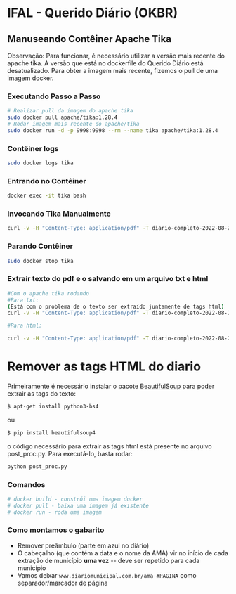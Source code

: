 # IFAL - Querido Diário (OKBR)

## Manuseando Contêiner Apache Tika

Observação: Para funcionar, é necessário utilizar a versão mais recente do apache tika. A versão que está no dockerfile do Querido Diário está desatualizado. Para obter a imagem mais recente, fizemos o pull de uma imagem docker.

### Executando Passo a Passo
```sh
# Realizar pull da imagem do apache tika
sudo docker pull apache/tika:1.28.4
# Rodar imagem mais recente do apache/tika
sudo docker run -d -p 9998:9998 --rm --name tika apache/tika:1.28.4
```

### Contêiner logs

```sh
sudo docker logs tika
```

### Entrando no Contêiner
```sh
docker exec -it tika bash
```

### Invocando Tika Manualmente

```sh
curl -v -H "Content-Type: application/pdf" -T diario-completo-2022-08-29.pdf http://localhost:9998/tika
```
### Parando Contêiner

```sh
sudo docker stop tika
```
### Extrair texto do pdf e o salvando em um arquivo txt e html
```sh
#Com o apache tika rodando
#Para txt:
(Está com o problema de o texto ser extraído juntamente de tags html)
curl -v -H "Content-Type: application/pdf" -T diario-completo-2022-08-29.pdf http://localhost:9998/tika -o diario-completo-2022-08-29-convertido.txt 

#Para html:

curl -v -H "Content-Type: application/pdf" -T diario-completo-2022-08-29.pdf http://localhost:9998/tika -o diario-completo-2022-08-29-convertido.html
```


# Remover as tags HTML do diario

Primeiramente é necessário instalar o pacote [BeautifulSoup](https://pypi.org/project/beautifulsoup4/) para poder extrair as tags do texto:

```sh
$ apt-get install python3-bs4 
```
ou 

```sh
$ pip install beautifulsoup4
```

o código necessário para extrair as tags html está presente no arquivo post_proc.py. Para executá-lo, basta rodar:

```sh
python post_proc.py
```

### Comandos
```sh
# docker build - constrói uma imagem docker
# docker pull - baixa uma imagem já existente
# docker run - roda uma imagem
```

### Como montamos o gabarito

- Remover preâmbulo (parte em azul no diário)
- O cabeçalho (que contém a data e o nome da AMA) vir no início de cada extração de município **uma vez** -- deve ser repetido para cada município
- Vamos deixar `www.diariomunicipal.com.br/ama #PAGINA` como separador/marcador de página
